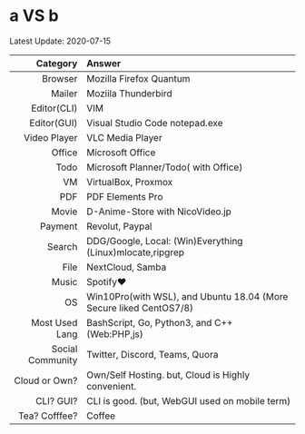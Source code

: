 # a VS b

Latest Update: 2020-07-15

Category | Answer
-: | :- 
Browser | Mozilla Firefox Quantum
Mailer | Moziila Thunderbird
Editor(CLI) | VIM
Editor(GUI) | Visual Studio Code notepad.exe
Video Player| VLC Media Player
Office | Microsoft Office
Todo | Microsoft Planner/Todo( with Office)
VM | VirtualBox, Proxmox
PDF | PDF Elements Pro
Movie | D-Anime-Store with NicoVideo.jp 
Payment| Revolut, Paypal
Search | DDG/Google, Local: (Win)Everything (Linux)mlocate,ripgrep
File| NextCloud, Samba
Music | Spotify❤
OS | Win10Pro(with WSL), and Ubuntu 18.04 (More Secure liked CentOS7/8)
Most Used Lang | BashScript, Go, Python3, and C++ (Web:PHP,js)
Social Community | Twitter, Discord, Teams, Quora
Cloud or Own? | Own/Self Hosting. but, Cloud is Highly convenient.
CLI? GUI? | CLI is good. (but, WebGUI used on mobile term)
Tea? Cofffee? | Coffee

